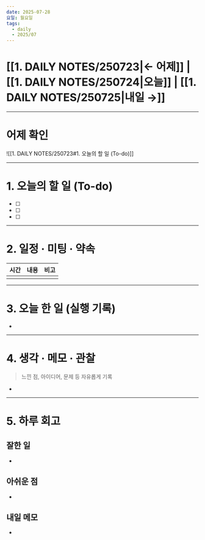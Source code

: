 ```yaml
---
date: 2025-07-28
요일: 월요일
tags:
  - daily
  - 2025/07
---
```

# [[1. DAILY NOTES/250723|← 어제]] | [[1. DAILY NOTES/250724|오늘]] | [[1. DAILY NOTES/250725|내일 →]]

---

# 어제 확인

![[1. DAILY NOTES/250723#1. 오늘의 할 일 (To-do)]]

---


# 1.  오늘의 할 일 (To-do)
- [ ]  
- [ ]  
- [ ]  

---

# 2. 일정 · 미팅 · 약속

| 시간  | 내용  | 비고  |
| --- | --- | --- |
|     |     |     |

---

# 3. 오늘 한 일 (실행 기록)

- 

---

# 4. 생각 · 메모 · 관찰
> 느낀 점, 아이디어, 문제 등 자유롭게 기록  

- 

---

# 5. 하루 회고

## 잘한 일
- 

## 아쉬운 점  
- 

## 내일 메모  
- 
